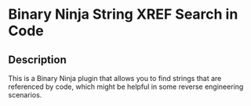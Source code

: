 # Binary Ninja String XREF Search in Code

## Description

This is a Binary Ninja plugin that allows you to find strings that are referenced by code, which
might be helpful in some reverse engineering scenarios.
